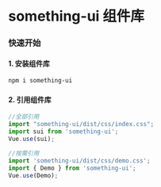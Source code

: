 # something-ui 组件库

### 快速开始
#### 1. 安装组件库
```bash
npm i something-ui
```
#### 2. 引用组件库
```javascript
//全部引用
import "something-ui/dist/css/index.css";
import sui from 'something-ui';
Vue.use(sui);

//按需引用
import 'something-ui/dist/css/demo.css';
import { Demo } from 'something-ui';
Vue.use(Demo);
```